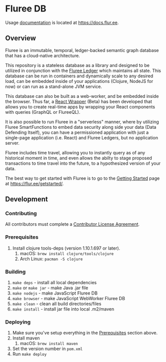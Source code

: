 # Fluree DB

Usage [documentation](https://docs.flur.ee) is located at https://docs.flur.ee.

## Overview

Fluree is an immutable, temporal, ledger-backed semantic graph database that has a cloud-native architecture.

This repository is a stateless database as a library and designed to be utilized in conjunction with the
[Fluree Ledger](https://github.com/fluree/ledger) which maintains all state. This database
can be run in containers and dynamically scale to any desired load, can be embedded inside
of your applications (Clojure, NodeJS for now) or can run as a stand-alone JVM service.

This database can also be built as a web-worker, and be embedded inside the browser. Thus
far, a [React Wrapper](https://github.com/fluree/fluree-react) (Beta) has been developed that allows
you to create real-time apps by wrapping your React components with queries (GraphQL or FlureeQL).

It is also possible to run Fluree in a "serverless" manner, where by utilizing Fluree SmartFunctions
to embed data security along side your data (Data Defending Itself), you can have a permissioned
application with just a single-page application (i.e. React) and Fluree Ledgers, but no application server.

Fluree includes time travel, allowing you to instantly query as of any historical moment in time,
and even allows the abilty to stage proposed transactions to time travel into the future, to a hypothesized version
of your data.

The best way to get started with Fluree is to go to the [Getting Started](https://flur.ee/getstarted/) page
at https://flur.ee/getstarted/.

## Development

### Contributing

All contributors must complete a [Contributor License Agreement](https://gist.github.com/bplatz/18bdfab7221fc1b03eb3293c8fe56077).

### Prerequisites

1. Install clojure tools-deps (version 1.10.1.697 or later).
    1. macOS: `brew install clojure/tools/clojure`
    1. Arch Linux: `pacman -S clojure`

### Building

1. `make deps` - install all local dependencies
1. `make` or `make jar` - make Java .jar file
1. `make nodejs` - make JavaScript Fluree DB
1. `make browser` - make JavaScript WebWorker Fluree DB
1. `make clean` - clean all build directories/files
1. `make install` - install jar file into local .m2/maven

### Deploying

1. Make sure you've setup everything in the [Prerequisites](#Prerequisites) section above.
1. Install maven
    1. macOS: `brew install maven`
1. Set the version number in `pom.xml`
1. Run `make deploy`
